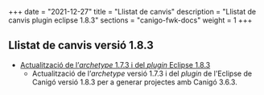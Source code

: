 +++
date        = "2021-12-27"
title       = "Llistat de canvis"
description = "Llistat de canvis plugin eclipse 1.8.3"
sections    = "canigo-fwk-docs"
weight		= 1
+++

## Llistat de canvis versió 1.8.3

- [Actualització de l’_archetype_ 1.7.3 i del _plugin_ Eclipse 1.8.3](/noticies/2021-12-27-CAN-Actualitzacio_archetype_1_7_3_plugin_eclipse_1_8_3)
   - Actualització de l’_archetype_ versió 1.7.3 i del _plugin_ de l'Eclipse de Canigó versió 1.8.3 per a generar projectes amb Canigó 3.6.3.

